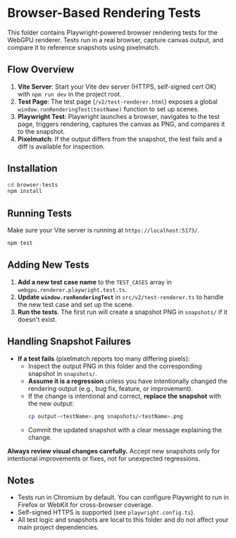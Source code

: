 # Browser-Based Rendering Tests

This folder contains Playwright-powered browser rendering tests for the WebGPU renderer. Tests run in a real browser, capture canvas output, and compare it to reference snapshots using pixelmatch.

## Flow Overview

1. **Vite Server**: Start your Vite dev server (HTTPS, self-signed cert OK) with `npm run dev` in the project root.
2. **Test Page**: The test page (`/v2/test-renderer.html`) exposes a global `window.runRenderingTest(testName)` function to set up scenes.
3. **Playwright Test**: Playwright launches a browser, navigates to the test page, triggers rendering, captures the canvas as PNG, and compares it to the snapshot.
4. **Pixelmatch**: If the output differs from the snapshot, the test fails and a diff is available for inspection.

## Installation

```sh
cd browser-tests
npm install
```

## Running Tests

Make sure your Vite server is running at `https://localhost:5173/`.

```sh
npm test
```

## Adding New Tests

1. **Add a new test case name** to the `TEST_CASES` array in `webgpu.renderer.playwright.test.ts`.
2. **Update `window.runRenderingTest`** in `src/v2/test-renderer.ts` to handle the new test case and set up the scene.
3. **Run the tests**. The first run will create a snapshot PNG in `snapshots/` if it doesn't exist.

## Handling Snapshot Failures

- **If a test fails** (pixelmatch reports too many differing pixels):
  - Inspect the output PNG in this folder and the corresponding snapshot in `snapshots/`.
  - **Assume it is a regression** unless you have intentionally changed the rendering output (e.g., bug fix, feature, or improvement).
  - If the change is intentional and correct, **replace the snapshot** with the new output:
    ```sh
    cp output-<testName>.png snapshots/<testName>.png
    ```
  - Commit the updated snapshot with a clear message explaining the change.

**Always review visual changes carefully.** Accept new snapshots only for intentional improvements or fixes, not for unexpected regressions.

## Notes

- Tests run in Chromium by default. You can configure Playwright to run in Firefox or WebKit for cross-browser coverage.
- Self-signed HTTPS is supported (see `playwright.config.ts`).
- All test logic and snapshots are local to this folder and do not affect your main project dependencies.
